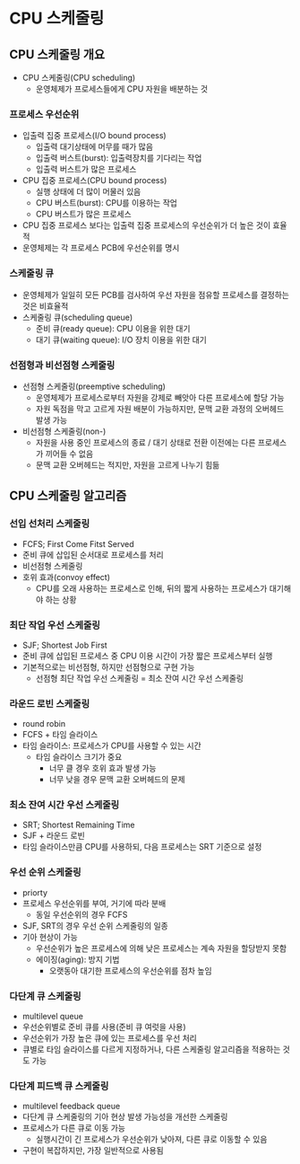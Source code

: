 # CPU 스케줄링

## CPU 스케줄링 개요

- CPU 스케줄링(CPU scheduling)
  - 운영체제가 프로세스들에게 CPU 자원을 배분하는 것



### 프로세스 우선순위

- 입출력 집중 프로세스(I/O bound process)
  - 입출력 대기상태에 머무를 때가 많음
  - 입출력 버스트(burst): 입출력장치를 기다리는 작업
  - 입출력 버스트가 많은 프로세스
- CPU 집중 프로세스(CPU bound process)
  - 실행 상태에 더 많이 머물러 있음
  - CPU 버스트(burst): CPU를 이용하는 작업
  - CPU 버스트가 많은 프로세스
- CPU 집중 프로세스 보다는 입출력 집중 프로세스의 우선순위가 더 높은 것이 효율적
- 운영체제는 각 프로세스 PCB에 우선순위를 명시



### 스케줄링 큐

- 운영체제가 일일히 모든 PCB를 검사하여 우선 자원을 점유할 프로세스를 결정하는 것은 비효율적
- 스케줄링 큐(scheduling queue)
  - 준비 큐(ready queue): CPU 이용을 위한 대기
  - 대기 큐(waiting queue): I/O 장치 이용을 위한 대기



### 선점형과 비선점형 스케줄링

- 선점형 스케줄링(preemptive scheduling)
  - 운영체제가 프로세스로부터 자원을 강제로 빼앗아 다른 프로세스에 할당 가능
  - 자원 독점을 막고 고르게 자원 배분이 가능하지만, 문맥 교환 과정의 오버헤드 발생 가능
- 비선점형 스케줄링(non-)
  - 자원을 사용 중인 프로세스의 종료 / 대기 상태로 전환 이전에는 다른 프로세스가 끼어들 수 없음
  - 문맥 교환 오버헤드는 적지만, 자원을 고르게 나누기 힘듦



## CPU 스케줄링 알고리즘

### 선입 선처리 스케줄링

- FCFS; First Come Fitst Served
- 준비 큐에 삽입된 순서대로 프로세스를 처리
- 비선점형 스케줄링
- 호위 효과(convoy effect)
  - CPU를 오래 사용하는 프로세스로 인해, 뒤의 짧게 사용하는 프로세스가 대기해야 하는 상황



### 최단 작업 우선 스케줄링

- SJF; Shortest Job First
- 준비 큐에 삽입된 프로세스 중 CPU 이용 시간이 가장 짧은 프로세스부터 실행
- 기본적으로는 비선점형, 하지만 선점형으로 구현 가능
  - 선점형 최단 작업 우선 스케줄링 = 최소 잔여 시간 우선 스케줄링



### 라운드 로빈 스케줄링

- round robin
- FCFS + 타임 슬라이스
- 타임 슬라이스: 프로세스가 CPU를 사용할 수 있는 시간
  - 타임 슬라이스 크기가 중요
    - 너무 클 경우 호위 효과 발생 가능
    - 너무 낮을 경우 문맥 교환 오버헤드의 문제



### 최소 잔여 시간 우선 스케줄링

- SRT; Shortest Remaining Time
- SJF + 라운드 로빈
- 타임 슬라이스만큼 CPU를 사용하되, 다음 프로세스는 SRT 기준으로 설정



### 우선 순위 스케줄링

- priorty
- 프로세스 우선순위를 부여, 거기에 따라 분배
  - 동일 우선순위의 경우 FCFS
- SJF, SRT의 경우 우선 순위 스케줄링의 일종
- 기아 현상이 가능
  - 우선순위가 높은 프로세스에 의해 낮은 프로세스는 계속 자원을 할당받지 못함
  - 에이징(aging): 방지 기법
    - 오랫동아 대기한 프로세스의 우선순위를 점차 높임



### 다단계 큐 스케줄링

- multilevel queue
- 우선순위별로 준비 큐를 사용(준비 큐 여럿을 사용)
- 우선순위가 가장 높은 큐에 있는 프로세스를 우선 처리
- 큐별로 타임 슬라이스를 다르게 지정하거나, 다른 스케줄링 알고리즘을 적용하는 것도 가능



### 다단계 피드백 큐 스케줄링

- multilevel feedback queue
- 다단계 큐 스케줄링의 기아 현상 발생 가능성을 개선한 스케줄링
- 프로세스가 다른 큐로 이동 가능
  - 실행시간이 긴 프로세스가 우선순위가 낮아져, 다른 큐로 이동할 수 있음
- 구현이 복잡하지만, 가장 일반적으로 사용됨